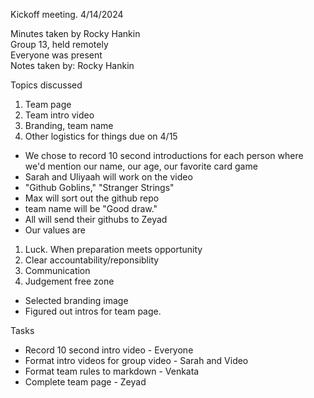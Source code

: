 Kickoff meeting. 4/14/2024

Minutes taken by Rocky Hankin <br>
Group 13, held remotely <br>
Everyone was present <br>
Notes taken by: Rocky Hankin

Topics discussed
1. Team page 
2. Team intro video 
3. Branding, team name
4. Other logistics for things due on 4/15

- We chose to record 10 second introductions for each person where we'd mention our name, our age, our favorite card game
- Sarah and Uliyaah will work on the video
- "Github Goblins," "Stranger Strings"
- Max will sort out the github repo
- team name will be "Good draw."
- All will send their githubs to Zeyad
- Our values are
1. Luck. When preparation meets opportunity
2. Clear accountability/reponsiblity
3. Communication
4. Judgement free zone
- Selected branding image
- Figured out intros for team page.

Tasks
- Record 10 second intro video - Everyone
- Format intro videos for group video - Sarah and Video
- Format team rules to markdown - Venkata
- Complete team page - Zeyad


